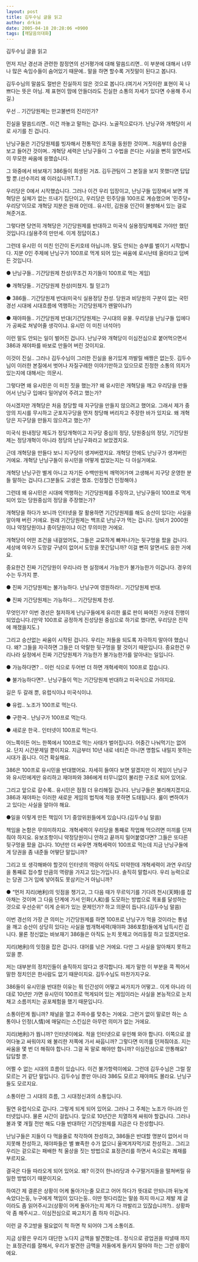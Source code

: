 ```yaml
---
layout: post
title: 김두수님 글을 읽고
author: drkim
date: 2005-04-18 20:28:06 +0900
tags: [깨달음의대화]
---
```

김두수님 글을 읽고
  

  
먼저 지난 경선과 관련한 참정연의 선거평가에 대해 말씀드리면.. 이 부분에 대해서 너무나 많은 속임수들이 숨어있기 때문에.. 말을 하면 할수록 거짓말이 된다고 봅니다.
  

  
김두수님의 말씀도 절반은 진실하지 않은 것으로 봅니다.(여기서 거짓이란 표현이 꼭 나쁘다는 뜻은 아님. 제 표현이 맘에 안들더라도 진실한 소통의 자세가 있다면 수용해 주시길.)
  

  
우선 .. 기간당원제는 만고불변의 진리인가?
  

  
진실을 말씀드리면.. 이건 까놓고 말하는 겁나다. 노골적으로다가. 난닝구와 개혁당이 서로 사기를 친 겁니다.
  

  
난닝구들은 기간당원제를 빙자해서 전통적인 조직을 동원한 것이며.. 처음부터 승산을 보고 들어간 것이며.. 개혁당 세력은 난닝구들이 그 수법을 쓴다는 사실을 뻔히 알면서도 이 무모한 싸움에 응했습니다.
  

  
그 와중에서 바보재기 386들이 희생된 거죠. 김두관팀이 그 본질을 보지 못했다면 답답할 뿐.(선수끼리 왜 이러십니까T.T.)
  

  
우리당은 0에서 시작했습니다. 그러나 이건 우리 입장이고, 난닝구들 입장에서 보면 개혁당은 실체가 없는 뜨내기 집단이고, 우리당은 민주당을 100프로 계승했으며 '민주당=우리당'이므로 개혁당 지분은 원래 0인데.. 유시민, 김원웅 인간이 불쌍해서 있는 걸로 쳐준거죠.
  

  
그렇다면 당연히 개혁당은 기간당원제를 반대하고 미국식 실용정당체제로 가야만 했던 것입니다.(실용주의 만만세. 이게 정답이죠.)
  

  
그런데 유시민 이 미친 인간이 돈키호테 아닙니까. 말도 안되는 승부를 벌이기 시작합니다. 지분 0인 주제에 난닝구가 100프로 먹게 되어 있는 싸움에 로시난테 올라타고 덤벼든 것입니다.
  

  
● 난닝구들.. 기간당원제 찬성(무조건 자기들이 100프로 먹는 게임)
  
● 개혁당들.. 기간당원제 찬성(미쳤지. 뭘 믿고?)
  

  
● 386들.. 기간당원제 반대(미국식 실용정당 찬성. 당원과 비당원의 구분이 없는 국민경선 시대에 시대흐름에 역행하는 기간당원제가 왠말이냐?)
  
● 재야파들.. 기간당원제 반대(기간당원제는 구시대의 유물. 우리당을 난닝구들 입에다가 공짜로 쳐넣어줄 생각이냐. 유시민 이 미친 녀석아!)
  

  
이런 말도 안되는 일이 벌어진 겁니다. 난닝구와 개혁당이 이심전심으로 붙어먹으면서 386과 재야파를 바보로 만들어 버린 것이지요.
  

  
이것이 진실.. 그러나 김두수님이 그러한 진실을 용기있게 까발릴 배짱은 없는듯. 김두수님이 이러한 본질에서 벗어나 자질구레한 이야기만하고 있으므로 진정한 소통의 의지가 있는지에 대해서는 의문시.
  

  
그렇다면 왜 유시민은 이 미친 짓을 했는가? 왜 유시민은 개혁당을 깨고 우리당을 만들어서 난닝구 입에다 밀어넣어 주려고 했는가?
  

  
아시겠지만 개혁당은 처음 창당할 때 지구당을 만들지 않으려고 했어요. 그래서 제가 중앙의 지시를 무시하고 군포지구당을 먼저 창당해 버리자고 주장한 바가 있지요. 왜 개혁당은 지구당을 만들지 않으려고 했는가?
  

  
미국식 원내정당 제도가 정당개혁이고 지구당 중심의 정당, 당원중심의 정당, 기간당원제는 정당개혁이 아니라 정당의 난닝구화라고 보았겠지요.
  

  
근데 개혁당을 만들다 보니 지구당이 생겨버렸지요. 개혁당 안에도 난닝구가 생겨버린 거에요. 개혁당 난닝구들이 유시민을 어떻게 씹었는지는 다 아실거에요.
  

  
개혁당 난닝구란 별게 아니고 자기돈 수백만원씩 깨먹어가며 고생해서 지구당 운영한 분들 말하는 겁니다.(그분들도 고생은 했죠. 인정할건 인정해야.)
  

  
그런데 왜 유시민은 시대에 역행하는 기간당원제를 주장하고, 난닝구들이 100프로 먹게되어 있는 당원중심의 정당을 주장했는가?
  

  
개혁당을 하다가 보니까 인터넷을 잘 활용하면 기간당원제를 해도 승산이 있다는 사실을 알아채 버린 거에요. 원래 기간당원제는 백프로 난닝구가 먹는 겁니다. 당비가 2000원이냐 약정당원이냐 종이당원이냐 이건 무의미한 거에요.
  

  
개혁당이 어떤 조건을 내걸었어도, 그들은 교묘하게 빠져나가는 뒷구멍을 팠을 겁니다. 세상에 여우가 도망갈 구녕이 없어서 도망을 못간답니까? 이걸 뻔히 알면서도 응한 거에요.
  

  
중요한건 진짜 기간당원이 우리나라 현 실정에서 가능한가 불가능한가 이겁니다. 경우의 수는 두가지 뿐.
  

  
● 진짜 기간당원제는 불가능하다. 난닝구여 영원하라!.. 기간당원제 반대.
  
● 진짜 기간당원제는 가능하다... 기간당원제 찬성.
  

  
무엇인가? 이번 경선은 철저하게 난닝구들에게 유리한 룰로 판이 짜여진 가운데 진행이 되었습니다.(만약 100프로 공정하게 진성당원 중심으로 하기로 했다면, 우리당은 진작에 깨졌을지도.)
  

  
그리고 승산없는 싸움이 시작된 겁니다. 우리는 저들을 되도록 자극하지 말아야 했습니다. 왜? 그들을 자극하면 그들은 더 악랄한 뒷구멍을 팔 것이기 때문입니다. 중요한건 우리나라 실정에서 진짜 기간당원제가 가능한가 불가능한가를 알아내는 일입니다.
  

  
● 가능하다면? .. 이런 식으로 두어번 더 하면 개혁세력이 100프로 잡습니다.
  
● 불가능하다면?.. 난닝구들이 먹는 기간당원제 반대하고 미국식으로 가야지요.
  

  
길은 두 갈래 뿐, 유럽식이냐 미국식이냐.
  

  
● 유럽.. 노조가 100프로 먹는다.
  
● 구한국.. 난닝구가 100프로 먹는다.
  
● 새로운 한국.. 인터넷이 100프로 먹는다.
  

  
어느쪽이든 어느 한쪽에서 100프로 먹는 사태가 벌어집니다. 어중간 나눠먹기는 없어요. 단지 시간문제일 뿐이지요. 지금부터 10년 내로 네티즌 아니면 명함도 내밀지 못하는 시대가 옵니다. 이건 확실해요.
  

  
386은 100프로 유시민을 반대했어요. 자세히 들여다 보면 알겠지만 이 게임이 난닝구와 유시민에게만 유리하고 재야파와 386에게 터무니없이 불리한 구조로 되어 있어요.
  

  
그리고 앞으로 갈수록.. 유시민은 점점 더 유리해질 겁니다. 난닝구들은 불리해지겠지요. 386과 재야파는 이러한 새로운 게임의 법칙에 적응 못하면 도태됩니다. 룰이 변하여가고 있다는 사실을 알아야 해요.
  

  
●일을 이렇게 만든 책임이 1기 중앙위원들에게 있습니다.(김두수님 말씀)
  

  
책임을 논함은 무의미하지요. 개혁세력이 우리당을 통째로 작업해 먹으려면 미끼를 던져줘야 하지요. 유보조항이니 약정당원이니 안하고 끝까지 밀어붙였다면? 그들은 또다른 뒷구멍을 팠을 겁니다. 10년만 더 싸우면 개혁세력이 100프로 먹는데 지금 난닝구들에게 당권을 좀 내준들 어떻단 말입니까?
  

  
그리고 또 생각해봐야 할것이 인터넷의 역량이 아직도 미약한데 개혁세력이 과연 우리당을 통째로 접수할 만큼의 역량을 가지고 있는가입니다. 솔직히 말합시다. 우리 능력으로는 당권 그거 입에 넣어줘도 못삼키는거 아닙니까?
  

  
● “먼저 지리(地利)의 잇점을 챙기고, 그 다음 때가 무르익기를 기다려 천시(天時)를 잡아채는 것이며 그 다음 단계에 가서 인화(人和)를 도모하는 방법으로 목표를 달성하는 것으로 우선순위” 이게 순위가 있는 문제인가? 하고 의문이 듭니다.(김두수님 말씀)
  

  
이번 경선의 가장 큰 의미는 기간당원제를 하면 100프로 난닝구가 먹을 것이라는 통념을 깨고 승산이 상당히 있다는 사실을 범개혁세력(재야파 386포함)들에게 납득시킨 겁니다. 물론 정신없는 바보재기 386들은 아직도 눈치 못채고 어리둥절 하고 있겠지만요.
  

  
지리(地利)의 잇점을 잡은 겁니다. 대어를 낚은 거에요. 다만 그 사실을 알아채지 못하고 있을 뿐.
  

  
저는 대부분의 정치인들이 솔직하지 않다고 생각합니다. 제가 말한 이 부분을 콕 찍어서 말한 정치인은 한사람도 없기 때문이지요. 김두수님도 마찬가지구요.
  

  
386들이 유시민을 반대한 이유는 뭐 인간성이 어떻고 싸가지가 어떻고.. 이게 아니라 이대로 10년만 가면 유시민이 100프로 먹게되어 있는 게임이라는 사실을 본능적으로 눈치채고 소름끼치는 공포체험을 했기 때문입니다.
  

  
소통이란게 뭡니까? 채널을 열고 주파수를 맞추는 거에요. 그런거 없이 말로만 하는 소통이나 인정(人情)에 매달리는 스킨십은 아무런 의미가 없는 거에요.
  

  
지리(地利)가 뭡니까? 인터넷이에요. 적을 인터넷으로 유인해 와야 합니다. 이쪽으로 끌어다놓고 싸워야지 왜 불리한 저쪽에 가서 싸웁니까? 그렇다면 미끼를 던져줘야죠. 지는 싸움을 몇 번 더 해줘야 합니다. 그걸 꼭 말로 해야만 합니까? 이심전심으로 안통해요? 답답할 뿐.
  

  
어쩔 수 없는 시대의 흐름이 있습니다. 이건 불가항력이에요. 그런데 김두수님은 그럴 잘 모르는 거 같단 말입니다. 김두수님 뿐만 아니라 386도 모르고 재야파도 몰라요. 난닝구들도 모르지요.
  

  
소통이란 그 시대의 흐름, 그 시대정신과의 소통입니다.
  

  
필연 유럽식으로 갑니다. 그렇게 되게 되어 있어요. 그러나 그 주체는 노조가 아니라 인터넷입니다. 물론 시간이 걸립니다. 앞으로 10년간은 치열하게 싸워야 할겁니다. 그러나 불과 몇 개월 전만 해도 다들 반대하던 기간당원제를 지금은 다 찬성합니다.
  

  
난닝구들은 지들이 다 먹을줄로 착각하여 찬성하고, 386들은 반대할 명분이 없어서 마지못해 찬성하고, 재야파들은 별 뾰족한 수가 없으니 울며겨자먹기로 찬성하고.. 그리고 우리는 겉으로는 패배한 척 울상을 짓는 방법으로 표정관리를 하면서 속으로는 쾌재를 부르지요.
  

  
결국은 다들 따라오게 되어 있어요. 왜? 이것이 한나라당과 수구떨거지들을 떨쳐버릴 유일한 방법이기 때문이지요.
  

  
하여간 제 결론은 상황이 어케 돌아가는줄 모르고 어어 하다가 뜻대로 안되니까 뒤늦게 속았다는둥, 누구에게 책임이 있다는둥.. 이딴 헛다리잡는 말씀 하지 마시고 제발 제 글이라도 좀 읽어주시고(상황이 어케 돌아가는지 제가 다 까발리고 있잖습니까?).. 상황파악 좀 해주시고.. 이심전심으로 짜고치기 좀 하자 이겁니다.
  

  
이런 글 주고받을 필요없이 척 하면 착 되어야 그게 소통이죠.
  

  
지금 상황은 우리가 대단한 노다지 금맥을 발견했는데.. 정식으로 광업권을 따낼때 까지는 표정관리를 잘해서, 우리가 발견한 금맥을 저들에게 들키지 말아야 하는 그런 상황이에요.